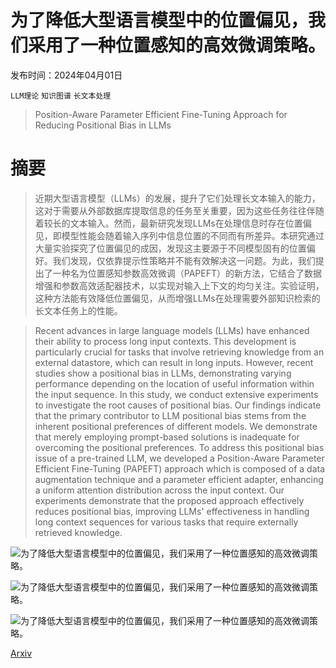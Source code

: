 # 为了降低大型语言模型中的位置偏见，我们采用了一种位置感知的高效微调策略。

发布时间：2024年04月01日

`LLM理论` `知识图谱` `长文本处理`

> Position-Aware Parameter Efficient Fine-Tuning Approach for Reducing Positional Bias in LLMs

# 摘要

> 近期大型语言模型（LLMs）的发展，提升了它们处理长文本输入的能力，这对于需要从外部数据库提取信息的任务至关重要，因为这些任务往往伴随着较长的文本输入。然而，最新研究发现LLMs在处理信息时存在位置偏见，即模型性能会随着输入序列中信息位置的不同而有所差异。本研究通过大量实验探究了位置偏见的成因，发现这主要源于不同模型固有的位置偏好。我们发现，仅依靠提示性策略并不能有效解决这一问题。为此，我们提出了一种名为位置感知参数高效微调（PAPEFT）的新方法，它结合了数据增强和参数高效适配器技术，以实现对输入上下文的均匀关注。实验证明，这种方法能有效降低位置偏见，从而增强LLMs在处理需要外部知识检索的长文本任务上的性能。

> Recent advances in large language models (LLMs) have enhanced their ability to process long input contexts. This development is particularly crucial for tasks that involve retrieving knowledge from an external datastore, which can result in long inputs. However, recent studies show a positional bias in LLMs, demonstrating varying performance depending on the location of useful information within the input sequence. In this study, we conduct extensive experiments to investigate the root causes of positional bias. Our findings indicate that the primary contributor to LLM positional bias stems from the inherent positional preferences of different models. We demonstrate that merely employing prompt-based solutions is inadequate for overcoming the positional preferences. To address this positional bias issue of a pre-trained LLM, we developed a Position-Aware Parameter Efficient Fine-Tuning (PAPEFT) approach which is composed of a data augmentation technique and a parameter efficient adapter, enhancing a uniform attention distribution across the input context. Our experiments demonstrate that the proposed approach effectively reduces positional bias, improving LLMs' effectiveness in handling long context sequences for various tasks that require externally retrieved knowledge.

![为了降低大型语言模型中的位置偏见，我们采用了一种位置感知的高效微调策略。](../../../paper_images/2404.01430/x1.png)

![为了降低大型语言模型中的位置偏见，我们采用了一种位置感知的高效微调策略。](../../../paper_images/2404.01430/x2.png)

![为了降低大型语言模型中的位置偏见，我们采用了一种位置感知的高效微调策略。](../../../paper_images/2404.01430/x3.png)

[Arxiv](https://arxiv.org/abs/2404.01430)